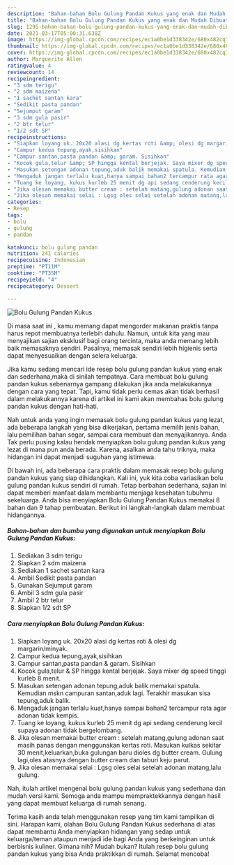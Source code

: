 ```yaml
---
description: "Bahan-bahan Bolu Gulung Pandan Kukus yang enak dan Mudah Dibuat"
title: "Bahan-bahan Bolu Gulung Pandan Kukus yang enak dan Mudah Dibuat"
slug: 1295-bahan-bahan-bolu-gulung-pandan-kukus-yang-enak-dan-mudah-dibuat
date: 2021-03-17T05:00:31.638Z
image: https://img-global.cpcdn.com/recipes/ec1a0be1d338342e/680x482cq70/bolu-gulung-pandan-kukus-foto-resep-utama.jpg
thumbnail: https://img-global.cpcdn.com/recipes/ec1a0be1d338342e/680x482cq70/bolu-gulung-pandan-kukus-foto-resep-utama.jpg
cover: https://img-global.cpcdn.com/recipes/ec1a0be1d338342e/680x482cq70/bolu-gulung-pandan-kukus-foto-resep-utama.jpg
author: Marguerite Allen
ratingvalue: 4
reviewcount: 14
recipeingredient:
- "3 sdm terigu"
- "2 sdm maizena"
- "1 sachet santan kara"
- "Sedikit pasta pandan"
- "Sejumput garam"
- "3 sdm gula pasir"
- "2 btr telur"
- "1/2 sdt SP"
recipeinstructions:
- "Siapkan loyang uk. 20x20 alasi dg kertas roti &amp; olesi dg margarin/minyak."
- "Campur kedua tepung,ayak,sisihkan"
- "Campur santan,pasta pandan &amp; garam. Sisihkan"
- "Kocok gula,telur &amp; SP hingga kental berjejak. Saya mixer dg speed tinggi kurleb 8 menit."
- "Masukan setengan adonan tepung,aduk balik memakai spatula. Kemudian mskn campuran santan,aduk lagi. Terakhir masukan sisa tepung,aduk balik."
- "Mengaduk jangan terlalu kuat,hanya sampai bahan2 tercampur rata agar adonan tidak kempis."
- "Tuang ke loyang, kukus kurleb 25 menit dg api sedang cenderung kecil supaya adonan tidak bergelombang."
- "Jika olesan memakai butter cream : setelah matang,gulung adonan saat masih panas dengan menggunakan kertas roti. Masukan kulkas sekitar 30 menit,keluarkan,buka gulungan baru dioles dg butter cream. Gulung lagi,oles atasnya dengan butter cream dan taburi keju parut."
- "Jika olesan memakai selai : Lgsg oles selai setelah adonan matang,lalu gulung."
categories:
- Resep
tags:
- bolu
- gulung
- pandan

katakunci: bolu gulung pandan 
nutrition: 241 calories
recipecuisine: Indonesian
preptime: "PT11M"
cooktime: "PT35M"
recipeyield: "4"
recipecategory: Dessert

---
```



![Bolu Gulung Pandan Kukus](https://img-global.cpcdn.com/recipes/ec1a0be1d338342e/680x482cq70/bolu-gulung-pandan-kukus-foto-resep-utama.jpg)

Di masa  saat ini , kamu memang dapat mengorder makanan praktis tanpa harus repot membuatnya terlebih dahulu. Namun, untuk kita yang mau menyajikan sajian eksklusif bagi orang tercinta, maka anda memang lebih baik memasaknya sendiri. Pasalnya, memasak sendiri lebih higienis serta dapat menyesuaikan dengan selera keluarga.

Jika kamu sedang mencari ide resep bolu gulung pandan kukus yang enak dan sederhana,maka di sinilah tempatnya. Cara membuat bolu gulung pandan kukus  sebenarnya gampang dilakukan jika anda melakukannya dengan cara yang tepat. Tapi, kamu tidak perlu cemas akan tidak berhasil dalam melakukannya 
karena di artikel ini kami akan membahas bolu gulung pandan kukus dengan hati-hati.  



Nah untuk anda yang ingin memasak bolu gulung pandan kukus yang lezat, ada beberapa langkah yang bisa dikerjakan, pertama memilih jenis bahan, lalu pemilihan bahan segar, sampai cara membuat dan menyajikannya. Anda Tak perlu pusing kalau hendak menyiapkan bolu gulung pandan kukus yang lezat di mana pun anda berada. Karena, asalkan anda  tahu triknya, maka hidangan ini dapat menjadi suguhan yang istimewa.

Di bawah ini, ada beberapa cara praktis  dalam memasak resep bolu gulung pandan kukus yang siap dihidangkan. Kali ini, yuk kita coba variasikan bolu gulung pandan kukus sendiri di rumah. Tetap berbahan sederhana, sajian ini dapat memberi manfaat dalam membantu menjaga kesehatan tubuhmu sekeluarga. Anda bisa menyiapkan Bolu Gulung Pandan Kukus memakai 8 bahan dan 9 tahap pembuatan. Berikut ini langkah-langkah dalam membuat hidangannya.

<!--inarticleads1-->

##### Bahan-bahan dan bumbu yang digunakan untuk menyiapkan Bolu Gulung Pandan Kukus:

1. Sediakan 3 sdm terigu
1. Siapkan 2 sdm maizena
1. Sediakan 1 sachet santan kara
1. Ambil Sedikit pasta pandan
1. Gunakan Sejumput garam
1. Ambil 3 sdm gula pasir
1. Ambil 2 btr telur
1. Siapkan 1/2 sdt SP




<!--inarticleads2-->

##### Cara menyiapkan Bolu Gulung Pandan Kukus:

1. Siapkan loyang uk. 20x20 alasi dg kertas roti &amp; olesi dg margarin/minyak.
1. Campur kedua tepung,ayak,sisihkan
1. Campur santan,pasta pandan &amp; garam. Sisihkan
1. Kocok gula,telur &amp; SP hingga kental berjejak. Saya mixer dg speed tinggi kurleb 8 menit.
1. Masukan setengan adonan tepung,aduk balik memakai spatula. Kemudian mskn campuran santan,aduk lagi. Terakhir masukan sisa tepung,aduk balik.
1. Mengaduk jangan terlalu kuat,hanya sampai bahan2 tercampur rata agar adonan tidak kempis.
1. Tuang ke loyang, kukus kurleb 25 menit dg api sedang cenderung kecil supaya adonan tidak bergelombang.
1. Jika olesan memakai butter cream : setelah matang,gulung adonan saat masih panas dengan menggunakan kertas roti. Masukan kulkas sekitar 30 menit,keluarkan,buka gulungan baru dioles dg butter cream. Gulung lagi,oles atasnya dengan butter cream dan taburi keju parut.
1. Jika olesan memakai selai : Lgsg oles selai setelah adonan matang,lalu gulung.




Nah, itulah artikel mengenai  bolu gulung pandan kukus  yang sederhana dan mudah versi kami. Semoga anda mampu mempraktekkannya dengan hasil yang dapat membuat keluarga di rumah senang. 

Terima kasih anda telah menggunakan resep yang tim kami tampilkan di sini. Harapan kami, olahan  Bolu Gulung Pandan Kukus sederhana di atas dapat membantu Anda menyiapkan hidangan yang sedap untuk keluarga/teman ataupun menjadi ide bagi Anda yang berkeinginan untuk berbisnis kuliner. Gimana nih? Mudah bukan? Itulah resep bolu gulung pandan kukus yang bisa Anda praktikkan di rumah. Selamat mencoba!

